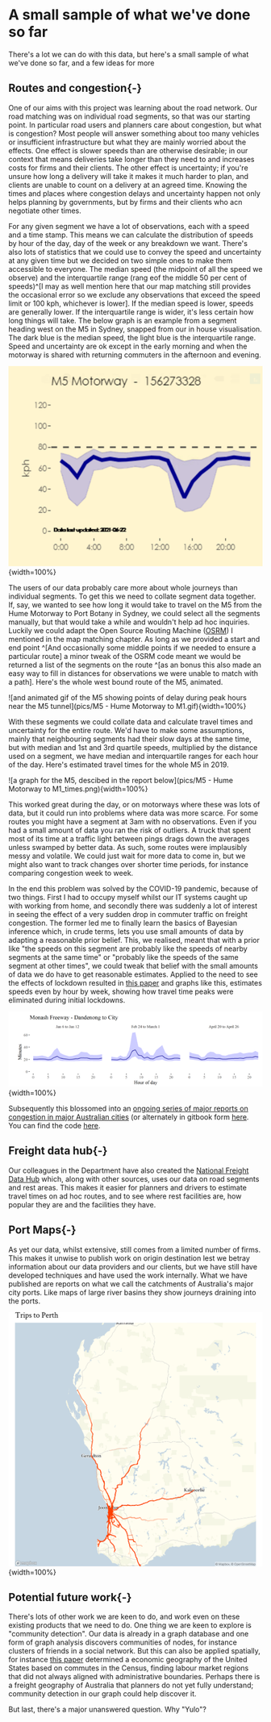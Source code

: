 # A small sample of what we've done so far
There's a lot we can do with this data, but here's a small sample of what we've done so far, and a few ideas for more

## Routes and congestion{-}
One of our aims with this project was learning about the road network. Our road matching was on individual road segments, so that was our starting point. In particular road users and planners care about congestion, but what is congestion? Most people will answer something about too many vehicles or insufficient infrastructure but what they are mainly worried about the effects. One effect is slower speeds than are otherwise desirable; in our context that means deliveries take longer than they need to and increases costs for firms and their clients. The other effect is uncertainty; if you're unsure how long a delivery will take it makes it much harder to plan, and clients are unable to count on a delivery at an agreed time. Knowing the times and places where congestion delays and uncertainty happen not only helps planning by governments, but by firms and their clients who acn negotiate other times.

For any given segment we have a lot of observations, each with a speed and a time stamp. This means we can calculate the distribution of speeds by hour of the day, day of the week or any breakdown we want. There's also lots of statistics that we could use to convey the speed and uncertainty at any given time but we decided on two simple ones to make them accessible to everyone. The median speed (the midpoint of all the speed we observe) and the interquartile range (rang eof the middle 50 per cent of speeds)^[I may as well mention here that our map matching still provides the occasional error so we exclude any observations that exceed the speed limit or 100 kph, whichever is lower]. If the median speed is lower, speeds are generally lower. If the interquartile range is wider, it's less certain how long things will take. The below graph is an example from a segment heading west on the M5 in Sydney, snapped from our in house visualisation. The dark blue is the median speed, the light blue is the interquartile range. Speed and uncertainty are ok except in the early morning and when the motorway is shared with returning commuters in the afternoon and evening.

![A graph as described in the text](pics/eg_seg_graf.png){width=100%}

The users of our data probably care more about whole journeys than individual segments. To get this we need to collate segment data together. If, say, we wanted to see how long it would take to travel on the M5 from the Hume Motorway to Port Botany in Sydney, we could select all the segments manually, but that would take a while and wouldn't help ad hoc inquiries. Luckily we could adapt the Open Source Routing Machine ([OSRM](http://project-osrm.org)) I mentioned in the map matching chapter. As long as we provided a start and end point ^[And occasionally some middle points if we needed to ensure a particular route] a minor tweak of the OSRM code meant we would be returned a list of the segments on the route ^[as an bonus this also made an easy way to fill in distances for observations we were unable to match with a path]. Here's the whole west bound route of the M5, animated.

![and animated gif of the M5 showing points of delay during peak hours near the M5 tunnel](pics/M5 - Hume Motorway to M1.gif){width=100%}

With these segments we could collate data and calculate travel times and uncertainty for the entire route. We'd have to make some assumptions, mainly that neighbouring segments had their slow days at the same time, but with median and 1st and 3rd quartile speeds, multiplied by the distance used on a segment, we have median and interquartile ranges for each hour of the day. Here's estimated travel times for the whole M5 in 2019.

![a graph for the M5, descibed in the report below](pics/M5 - Hume Motorway to M1_times.png){width=100%}

This worked great during the day, or on motorways where these was lots of data, but it could run into problems where data was more scarce. For some routes you might have a segment at 3am with no observations. Even if you had a small amount of data you ran the risk of outliers. A truck that spent most of its time at a traffic light between pings drags down the averages unless swamped by better data. As such, some routes were implausibly messy and volatile. We could just wait for more data to come in, but we might also want to track changes over shorter time periods, for instance comparing congestion week to week. 

In the end this problem was solved by the COVID-19 pandemic, because of two things. First I had to occupy myself whilst our IT systems caught up with working from home, and secondly there was suddenly a lot of interest in seeing the effect of a very sudden drop in commuter traffic on freight congestion. The former led me to finally learn the basics of Bayesian inference which, in crude terms, lets you use small amounts of data by adapting a reasonable prior belief. This, we realised, meant that with a prior like "the speeds on this segment are probably like the speeds of nearby segments at the same time" or "probably like the speeds of the same segment at other times", we could tweak that belief with the small amounts of data we do have to get reasonable estimates. Applied to the need to see the effects of lockdown resulted in [this paper](https://www.bitre.gov.au/publications/2020/freight-route-performance-under-covid-19) and graphs like this, estimates speeds even by hour by week, showing how travel time peaks were eliminated during initial lockdowns.

![A graph showing expected travel times on the Monash Frewway from Dandenong to the city for the weeks Jan 6th to Jan 12, Feb 24 and March 1 and April 20 to April 26th, with pronounced peaks only noticeable in the February data](pics/covid_monash.PNG){width=100%}

Subsequently this blossomed into an [ongoing series of major reports on congestion in major Australian cities](https://www.bitre.gov.au/publications/2021/freight-vehicle-congestion-australias-five-major-cities-2019) (or alternately in gitbook form [here](https://bitre-telematics.github.io/Congestion_2019/index.html). You can find the code [here](https://github.com/BITRE-Telematics/Congestion).

## Freight data hub{-}

Our colleagues in the Department have also created the [National Freight Data Hub](https://datahub.freightaustralia.gov.au) which, along with other sources, uses our data on road segments and rest areas. This makes it easier for planners and drivers to estimate travel times on ad hoc routes, and to see where rest facilities are, how popular they are and the facilities they have.

## Port Maps{-}
As yet our data, whilst extensive, still comes from a limited number of firms. This makes it unwise to publish work on origin destination lest we betray information about our data providers and our clients, but we have still have developed techniques and have used the work internally. What we have published are reports on what we call the catchments of Australia's major city ports. Like maps of large river basins they show journeys draining into the ports.

![A map showing in-bound trips to the Port of Fremantle](pics/Perth_to.png){width=100%}

## Potential future work{-}
There's lots of other work we are keen to do, and work even on these existing products that we need to do. One thing we are keen to explore is "community detection". Our data is already in a graph database and one form of graph analysis discovers communities of nodes, for instance clusters of friends in a social network. But this can also be applied spatially, for instance [this paper](https://journals.plos.org/plosone/article?id=10.1371/journal.pone.0166083) determined a economic geography of the United States based on commutes in the Census, finding labour market regions that did not always aligned with administrative boundaries. Perhaps there is a freight geography of Australia that planners do not yet fully understand; community detection in our graph could help discover it.

But last, there's a major unanswered question. Why "Yulo"?
